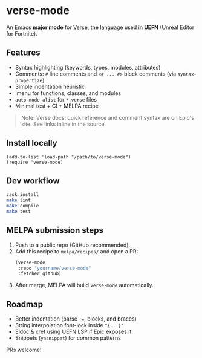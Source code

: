 # verse-mode

An Emacs **major mode** for [Verse](https://dev.epicgames.com/documentation/en-us/fortnite/verse-language-reference), the language used in **UEFN** (Unreal Editor for Fortnite).

## Features
- Syntax highlighting (keywords, types, modules, attributes)
- Comments: `#` line comments and `<# ... #>` block comments (via `syntax-propertize`)
- Simple indentation heuristic
- Imenu for functions, classes, and modules
- `auto-mode-alist` for `*.verse` files
- Minimal test + CI + MELPA recipe

> Note: Verse docs: quick reference and comment syntax are on Epic's site. See links inline in the source.

## Install locally
```elisp
(add-to-list 'load-path "/path/to/verse-mode")
(require 'verse-mode)
```

## Dev workflow
```bash
cask install
make lint
make compile
make test
```

## MELPA submission steps
1. Push to a public repo (GitHub recommended).
2. Add this recipe to `melpa/recipes/` and open a PR:
   ```lisp
   (verse-mode
    :repo "yourname/verse-mode"
    :fetcher github)
   ```
3. After merge, MELPA will build `verse-mode` automatically.

## Roadmap
- Better indentation (parse `:=`, blocks, and braces)
- String interpolation font-lock inside `"{...}"`
- Eldoc & xref using UEFN LSP if Epic exposes it
- Snippets (`yasnippet`) for common patterns

PRs welcome!
